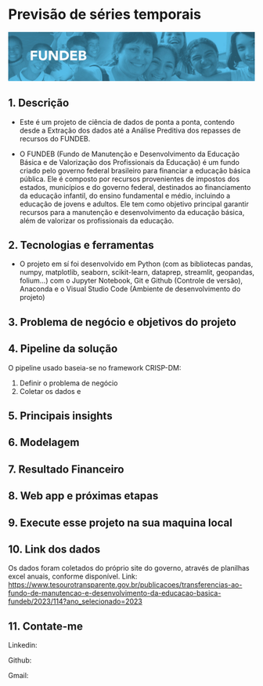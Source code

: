 # Previsão de séries temporais
<img src="images/fundeb.jpeg">

## 1. Descrição
- Este é um projeto de ciência de dados de ponta a ponta, contendo desde a Extração dos dados até a Análise Preditiva dos repasses de recursos do FUNDEB.

- O FUNDEB (Fundo de Manutenção e Desenvolvimento da Educação Básica e de Valorização dos Profissionais da Educação) é um fundo criado pelo governo federal brasileiro para financiar a educação básica pública. Ele é composto por recursos provenientes de impostos dos estados, municípios e do governo federal, destinados ao financiamento da educação infantil, do ensino fundamental e médio, incluindo a educação de jovens e adultos. Ele tem como objetivo principal garantir recursos para a manutenção e desenvolvimento da educação básica, além de valorizar os profissionais da educação.


## 2. Tecnologias e ferramentas
- O projeto em sí foi desenvolvido em Python (com as bibliotecas pandas, numpy, matplotlib, seaborn, scikit-learn, dataprep, streamlit, geopandas, folium...) com o Jupyter Notebook, Git e Github (Controle de versão), Anaconda e o Visual Studio Code (Ambiente de desenvolvimento do projeto)

## 3. Problema de negócio e objetivos do projeto


## 4. Pipeline da solução
O pipeline usado baseia-se no framework CRISP-DM:
1. Definir o problema de negócio
2. Coletar os dados e 

## 5. Principais insights


## 6. Modelagem


## 7. Resultado Financeiro


## 8. Web app e próximas etapas


## 9. Execute esse projeto na sua maquina local


## 10. Link dos dados
Os dados foram coletados do próprio site do governo, através de planilhas excel anuais, conforme disponível.
Link: https://www.tesourotransparente.gov.br/publicacoes/transferencias-ao-fundo-de-manutencao-e-desenvolvimento-da-educacao-basica-fundeb/2023/114?ano_selecionado=2023


## 11. Contate-me
Linkedin: 

Github: 

Gmail: 
